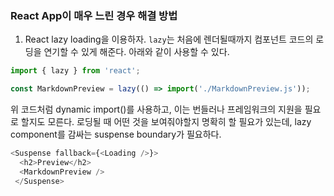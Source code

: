 
### React App이 매우 느린 경우 해결 방법

1. React lazy loading을 이용하자.
`lazy`는 처음에 렌더될때까지 컴포넌트 코드의 로딩을 연기할 수 있게 해준다.
아래와 같이 사용할 수 있다.
```js
import { lazy } from 'react';

const MarkdownPreview = lazy(() => import('./MarkdownPreview.js'));
```
위 코드처럼 dynamic import()를 사용하고, 이는 번들러나 프레임워크의 지원을 필요로 할지도 모른다.
로딩될 때 어떤 것을 보여줘야할지 명확히 할 필요가 있는데, lazy component를 감싸는 suspense boundary가 필요하다.

```js
<Suspense fallback={<Loading />}>
  <h2>Preview</h2>
  <MarkdownPreview />
 </Suspense>
```
